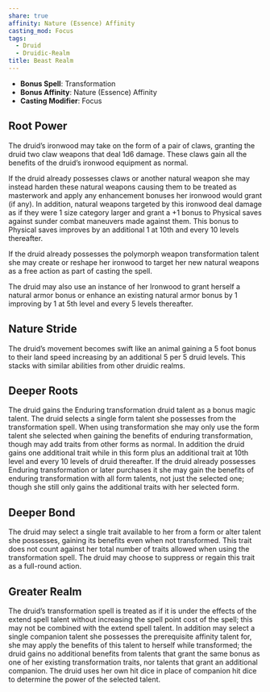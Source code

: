 ```yaml
---
share: true
affinity: Nature (Essence) Affinity
casting_mod: Focus
tags:
  - Druid
  - Druidic-Realm
title: Beast Realm
---
```

- **Bonus Spell**: Transformation 
- **Bonus Affinity**: Nature (Essence) Affinity
- **Casting Modifier**: Focus

## Root Power
The druid’s ironwood may take on the form of a pair of claws, granting the druid two claw weapons that deal 1d6 damage. These claws gain all the benefits of the druid’s ironwood equipment as normal.

If the druid already possesses claws or another natural weapon she may instead harden these natural weapons causing them to be treated as masterwork and apply any enhancement bonuses her ironwood would grant (if any). In addition, natural weapons targeted by this ironwood deal damage as if they were 1 size category larger and grant a +1 bonus to Physical saves against sunder combat maneuvers made against them. This bonus to Physical saves improves by an additional 1 at 10th and every 10 levels thereafter.

If the druid already possesses the polymorph weapon transformation talent she may create or reshape her ironwood to target her new natural weapons as a free action as part of casting the spell.

The druid may also use an instance of her Ironwood to grant herself a natural armor bonus or enhance an existing natural armor bonus by 1 improving by 1 at 5th level and every 5 levels thereafter.
## Nature Stride
The druid’s movement becomes swift like an animal gaining a 5 foot bonus to their land speed increasing by an additional 5 per 5 druid levels. This stacks with similar abilities from other druidic realms.
## Deeper Roots
The druid gains the Enduring transformation druid talent as a bonus magic talent. The druid selects a single form talent she possesses from the transformation spell. When using transformation she may only use the form talent she selected when gaining the benefits of enduring transformation, though may add traits from other forms as normal. In addition the druid gains one additional trait while in this form plus an additional trait at 10th level and every 10 levels of druid thereafter. If the druid already possesses Enduring transformation or later purchases it she may gain the benefits of enduring transformation with all form talents, not just the selected one; though she still only gains the additional traits with her selected form.
## Deeper Bond
The druid may select a single trait available to her from a form or alter talent she possesses, gaining its benefits even when not transformed. This trait does not count against her total number of traits allowed when using the transformation spell. The druid may choose to suppress or regain this trait as a full-round action.
## Greater Realm
The druid’s transformation spell is treated as if it is under the effects of the extend spell talent without increasing the spell point cost of the spell; this may not be combined with the extend spell talent. In addition may select a single companion talent she possesses the prerequisite affinity talent for, she may apply the benefits of this talent to herself while transformed; the druid gains no additional benefits from talents that grant the same bonus as one of her existing transformation traits, nor talents that grant an additional companion. The druid uses her own hit dice in place of companion hit dice to determine the power of the selected talent.